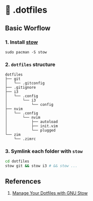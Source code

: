 # :wrench: .dotfiles
## Basic Worflow
### 1. Install [stow](https://www.gnu.org/software/stow/)
```
sudo pacman -S stow
```

### 2. `dotfiles` structure
```
dotfiles
├── git
│   └── .gitconfig
├── .gitignore
├── i3
│   └── .config
│       └── i3
│           └── config
├── nvim
│   └── .config
│       └── nvim
│           ├── autoload
│           ├── init.vim
│           └── plugged
└── zim
    └── .zimrc
```

### 3. Symlink each folder with `stow`
```sh
cd dotfiles
stow git && stow i3 # && stow ...
```

## References
1. [Manage Your Dotfiles with GNU Stow](https://jonleopard.com/dotfile-management-with-gnu-stow/)
